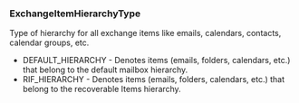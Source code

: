 ### ExchangeItemHierarchyType
Type of hierarchy for all exchange items like emails, calendars, contacts, calendar groups, etc.

- DEFAULT_HIERARCHY - Denotes items (emails, folders, calendars, etc.) that belong to the default mailbox hierarchy.
- RIF_HIERARCHY - Denotes items (emails, folders, calendars, etc.) that belong to the recoverable Items hierarchy.
